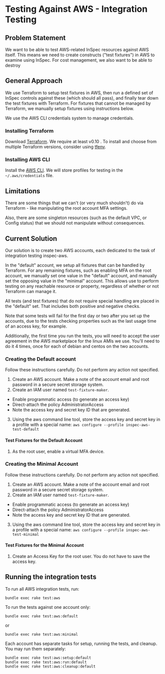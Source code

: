 # Testing Against AWS - Integration Testing

## Problem Statement

We want to be able to test AWS-related InSpec resources against AWS itself.  This means we need to create constructs ("test fixtures") in AWS to examine using InSpec.  For cost management, we also want to be able to destroy 

## General Approach

We use Terraform to setup test fixtures in AWS, then run a defined set of InSpec controls against these (which should all pass), and finally tear down the test fixtures with Terraform.  For fixtures that cannot be managed by Terraform, we manually setup fixtures using instructions below.

We use the AWS CLI credentials system to manage credentials.


### Installing Terraform

Download [Terraform](https://www.terraform.io/downloads.html).  We require at least v0.10 . To install and choose from multiple Terraform versions, consider using [tfenv](https://github.com/kamatama41/tfenv).

### Installing AWS CLI

Install the [AWS CLI](http://docs.aws.amazon.com/cli/latest/userguide/installing.html). We will store profiles for testing in the `~/.aws/credentials` file.

## Limitations

There are some things that we can't (or very much shouldn't) do via Terraform - like manipulating the root account MFA settings.

Also, there are some singleton resources (such as the default VPC, or Config status) that we should not manipulate without consequences.

## Current Solution

Our solution is to create two AWS accounts, each dedicated to the task of integration testing inspec-aws.

In the "default" account, we setup all fixtures that can be handled by Terraform.  For any remaining fixtures,
such as enabling MFA on the root account, we manually set one value in the "default" account, and manually set the opposing value in the "minimal" account.  This allows use to perform testing on any reachable resource or property, regardless of whether or not Terraform can manage it.

All tests (and test fixtures) that do not require special handling are placed in the "default" set.  That includes both positive and negative checks.

Note that some tests will fail for the first day or two after you set up the accounts, due to the tests checking properties such as the last usage time of an access key, for example.  

Additionally, the first time you run the tests, you will need to accept the user agreement in the AWS marketplace for the linux AMIs we use.  You'll need to do it 4 times, once for each of debian and centos on the two accounts.

### Creating the Default account

Follow these instructions carefully.  Do not perform any action not specified.

1. Create an AWS account.  Make a note of the account email and root password in a secure secret storage system.
2. Create an IAM user named `test-fixture-maker`.
  * Enable programmatic access (to generate an access key)
  * Direct-attach the policy AdministratorAccess
  * Note the access key and secret key ID that are generated.
3. Using the aws command line tool, store the access key and secret key in a profile with a special name:
  `aws configure --profile inspec-aws-test-default`

#### Test Fixtures for the Default Account

1. As the root user, enable a virtual MFA device.

### Creating the Minimal Account

Follow these instructions carefully.  Do not perform any action not specified.

1. Create an AWS account.  Make a note of the account email and root password in a secure secret storage system.
2. Create an IAM user named `test-fixture-maker`.
  * Enable programmatic access (to generate an access key)
  * Direct-attach the policy AdministratorAccess
  * Note the access key and secret key ID that are generated.
3. Using the aws command line tool, store the access key and secret key in a profile with a special name:
  `aws configure --profile inspec-aws-test-minimal`

#### Test Fixtures for the Minimal Account

1. Create an Access Key for the root user.  You do not have to save the access key.

## Running the integration tests

To run all AWS integration tests, run:

 ```
 bundle exec rake test:aws
 ```

To run the tests against one account only:

 ```
 bundle exec rake test:aws:default
 ```

 or

 ```
 bundle exec rake test:aws:minimal
 ```
 
Each account has separate tasks for setup, running the tests, and cleanup.  You may run them separately:

```
bundle exec rake test:aws:setup:default
bundle exec rake test:aws:run:default
bundle exec rake test:aws:cleanup:default
```



